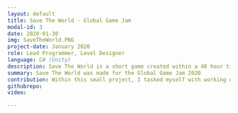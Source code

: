 ```yaml
---
layout: default
title: Save The World - Global Game Jam
modal-id: 3
date: 2020-01-30
img: SaveTheWorld.PNG
project-date: January 2020
role: Lead Programmer, Level Designer
language: C# (Unity)
description: Save The World is a short game created within a 48 hour time frame as part of the Global Game Jam 2020. Our team was composed of 2 Programmers and 3 Designers. The theme of this project was “Repair”; so my team and I thought of an idea in which you play as a character on a space station, and send drones to the nearby planet in order to explore, scavenge and repair the environment. Our initial idea was to be able to repair the drones as they come back to the station as well; but we realised that we had over-scoped, so we decided to just stick to one section of the game.
summary: Save The World was made for the Global Game Jam 2020
contribution: Within this small project, I tasked myself with working on the scripts for each drone; scavenger, worker and explorer. This involved learning the use of classes more in depth, and gaining a stronger understanding of the practical applications of this feature. I also helped with programming the world generation.
githubrepo: 
video: 

---
```

